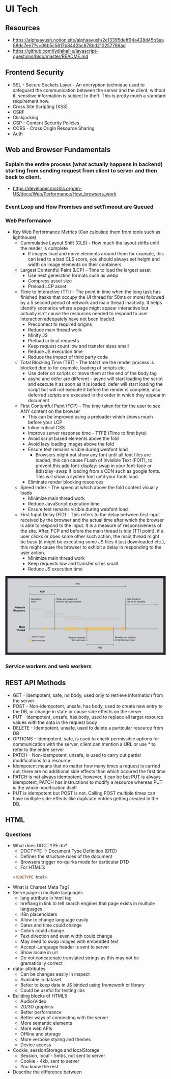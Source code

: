 # UI Tech

## Resources
* https://alphaayush.notion.site/alphaayush/2e13395deff94a428d45b3aa88dc7ee7?v=06b5c5617b8442bc878bd210257786ad
* https://github.com/lydiahallie/javascript-questions/blob/master/README.md

## Frontend Security
* SSL - Secure Sockets Layer - An encryption technique used to safeguard the communication between the server and the client, without it, sensitive information is subject to theft. This is pretty much a standard requirement now.
* Cross Site Scripting (XSS)
* CSRF
* Clickjacking
* CSP - Content Security Policies
* CORS - Cross Origin Resource Sharing
* Auth

## Web and Browser Fundamentals
### Explain the entire process (what actually happens in backend) starting from sending request from client to server and then back to client.
* https://developer.mozilla.org/en-US/docs/Web/Performance/How_browsers_work

### Event Loop and How Promises and setTimeout are Queued

### Web Performance
* Key Web Performance Metrics (Can calculate them from tools such as lighthouse)
	* Cummulative Layout Shift (CLS) - How much the layout shifts until the render is complete 
		* If images load and move elements around them for example, this can lead to a bad CLS score, you should always set height and width on image elements on their containers
	* Largest Contentful Paint (LCP) - Time to load the largest asset
		* Use next generation formats such as webp
		* Compress asset size
		* Preload LCP asset
	* Time to Interactive (TTI) - The point in time when the long task has finished (tasks that occupy the UI thread for 50ms or more) followed by a 5 second period of network and main thread inactivity. It helps identify scenarios where a page might appear interactive but actually isn't cause the resources needed to respond to user interaction adequately have not been loaded.
		* Preconnect to required origins
		* Reduce main thread work
		* Minify JS
		* Preload critical requests
		* Keep request count low and transfer sizes small
		* Reduce JS execution time
		* Reduce the impact of third party code
	* Total Blocking Time (TBT) - The total time the render process is blocked due to for example, loading of scripts etc.
		* Use defer on scripts or move them at the end of the body tag
		* async and defer are different - async will start loading the script and execute it as soon as it is loaded, defer will start loading the script but will not execute it before the render is complete, also deferred scripts are executed in the order in which they appear in document
	* First Contentful Paint (FCP) - The time taken for for the user to see ANY content on the browser
		* This can be improved using a preloader which shows much before your LCP
		* Inline critical CSS
		* Improve server response time - TTFB (Time to first byte)
		* Avoid script based elements above the fold
		* Avoid lazy loading images above the fold
		* Ensure text remains visible during webfont load
			* Browsers might not show any font until all font files are loaded, this can cause FLash of Invisible Text (FOIT), to prevent this add font-display: swap in your font-face or &display=swap if loading from a CDN such as google fonts. This will show a system font until your fonts load.
		* Eliminate render blocking resources
	* Speed Index - The speed at which above the fold content visually loads
		* Minimize main thread work
		* Reduce JavaScript execution time
		* Ensure text remains visible during webfont load
	* First Input Delay (FID) - This refers to the delay between first input received by the browser and the actual time after which the browser is able to respond to the input. It is a measure of responsiveness of the site. After, FCP and before the main thread is idle (TTI point), if a user clicks or does some other such action, the main thread might be busy (it might be executing some JS files it just downloaded etc.), this might cause the browser to exhibit a delay in responding to the user action.
		* Minimize main thread work
		* Keep requests low and transfer sizes small
		* Reduce JS execution time

<img src="web-performance.png" alt="web performance" />

### Service workers and web workers

## REST API Methods
* GET - Idempotent, safe, no body, used only to retrieve information from the server
* POST - Non-idempotent, unsafe, has body, used to create new entry to the DB, or change in state or cause side effects on the server
* PUT - Idempotent, unsafe, has body, used to replace all target resource values with the data in the request body
* DELETE - Idempotent, unsafe, used to delete a particular resource from DB
* OPTIONS - Idempotent, safe, is used to check permissible options for communication with the server, client can mention a URL or use * to refer to the entire server
* PATCH - Non-idempotent, unsafe, is used to carry out partial modifications to a resource
* Idempotent means that no matter how many times a request is carried out, there are no additional side effects than which occured the first time
* PATCH is not always idempotent, however, it can be but PUT is always idempotent, PATCH has instructions to modify a resource whereas PUT is the whole modification itself
* PUT is idempotent but POST is not. Calling POST multiple times can have multiple side-effects like duplicate entries getting created in the DB.

## HTML
### Questions
* What does DOCTYPE do?
	* DOCTYPE -> Document Type Definition (DTD)
	* Defines the structure rules of the document
	* Browsers trigger no-quirks mode for particular DTD
	* For HTML5:
	```html
	<!DOCTYPE html>
	```
* What is Charset Meta Tag?
* Serve page in multiple languages
	* lang attribute in html tag
	* hreflang in link to tell search engines that page exists in multiple languages
	* i18n placeholders
	* Allow to change language easily
	* Dates and time could change
	* Colors could change
	* Text direction and even width could change
	* May need to swap images with embedded text
	* Accept-Language header is sent to server
	* Show locale in url
	* Do not concatenate translated strings as this may not be gramatically correct
* data- attributes
	* Can be changes easily in inspect
	* Available in dataset
	* Better to keep data in JS binded using framework or library
	* Could be useful for testing libs
* Building blocks of HTML5
	* Audio/Video
	* 2D/3D graphics
	* Better performance
	* Better ways of connecting with the server
	* More semantic elements
	* More web APIs
	* Offline and storage
	* More verbose styling and themes
	* Device access
* Cookie, sessionStorage and localStorage
	* Session, local - 5mbs, not sent to server
	* Cookie - 4kb, sent to server
	* You know the rest
* Describe the difference between <script>, <script async> and <script defer>
	* script - block render
	* async - loads script in parallel, executes immediately
	* defer - loads script in parallel, executes after HTML parsing in order of appearance
* Why is it generally a good idea to position CSS <link>s between <head></head> and JS <script>s just before </body>? Do you know any exceptions?
	* HTML -> DOM and CSS -> CSSOM
	* CSSOM generation is delayed if stylesheets are not in head
* Progressive rendering - Techniques to improve perceived load time
	* Lazy loading images
	* Prioritising content above fold
	* Using onload event or DOMContentLoaded event to load below fold content after above fold is loaded
	* Async HTML fragments - Flushing parts of the HTML to the browser as the page is constructed on the back end
* srcset attribute in images
	* To serve different images for different device widths and pixel density
	```html
	<img srcset="small.jpg 500w, medium.jpg 1000w, large.jpg 2000w" src="..." alt="">
	```
	* Pixel density of retina displays could be 2
	* Suppose device width is 320px
		* 500 / 320 = 1.5625
		* 1000 / 320 = 3.125
		* 2000 / 320 = 6.25
	* For normal display small.jps is chosen, for retina display (2x), medium.jpg is chosen

### Semantic HTML
* Semantic HTML is using elements which clearly indicate the purpose of the content within, for example, <article>, <section>, <heading> etc.
* It makes it easier for assistive technologies to understand your page

### Accessibility
* a11y rules for accessibility
* In my experience, using proper aria-label attributes for buttons, using proper alt text for images, using semantic HTML, improves accessibility

## CSS
### Position Property
* Static - Default. The elements is positioned as in natural flow of the document.
* Absolute - The element is positioned w.r.t the closest positioned (non-staic) ancestor
* Relative - The element is positioned w.r.t its natural position
* Fixed - The element is positioned w.r.t the window
* Sticky - The element is positioned relative initially and then when user scrolls and a certain offset is passed, the element takes the position fixed

### Selectors
* ID selector
```css
#submit-button {
  color: red;
}
```
* Class selector
```css
.submit-button {
  color: red;
}
```
* Element or tag selector
```css
button {
  color: red;
}
```
* Child selectors
```css
.test > p {
  color: red;
}
	
.test:nth-child(2) { // also first-child and last-child, nth child is considered slow
  color: red;
}
```
* Selecting all nested children
```css
.parent-class .child-class {
  color: red;
}
```
* Sibling selectors
* Attribute selectors
```css
[data-component="a3-icon"]{
  color: red;
}
```

### Specificity
* a b c d (left overpowers right)
	* a - inline styling, 0 or 1
	* b - number of id selectors
	* c - number of class, attribute and pseudo-class selectors
	* d - number of element and pseudo-element selectors
* If specificity is the same, the rule which appears more at the bottom is considered more specific

### Box Model
* Box model is responsible for calulating width and height and collapsing of any borders or margins and how elements are positioned next to each other
* A box with no width will take all horizontal space
* width and height depend on the content
* Default width and height only include content-box but with box-sizing: border-box this can be overridden to include padding and borders
<img src="box-model.png" alt="box model" width="400"/>
	
### Floats
* https://css-tricks.com/all-about-floats/
	
### Questions
* What's the difference between "resetting" and "normalizing" CSS? Which would you choose, and why?
	* Resetting - remove all default styles
	* normalizing - keep some useful styles and even fixes known bugs for common browser dependencies
* Describe z-index and how stacking context is formed.
	* z-index stacks w.r.t parent not root
	* B is on top of A, A and B are siblings, no way that a child of A can ever be on top of B
	* Stacking contexts are independent and self-contained
	* z-index only works on positioned elements (not static)
* Describe Block Formatting Context (BFC) and how it works. - Need more clarity
* What are the various clearing techniques and which is appropriate for what context?
	* class:
	```css
	.clearfix::after{
		content: '';
		height: 0;
		visibility: hidden;
		display: block;
		clear: both;
	}
	```
	* empty div with style="clear: both;"
	* using overflow: hidden or overflow: auto on parent
* Explain CSS sprites, and how you would implement them on a page or site.
	* Multiple images stitched into 1 and used with a class having background-image, background-position and background-size
* How would you approach fixing browser-specific styling issues?
	* Use a UI library like Bootstrap which already handle these issues
	* Use reset or normalize css
	* use autoprefixer for auto prefixing of vendor prefixes
	* Use caniuse for compatiblity check
	* Load a separate stylesheet for that particular browser
	* Use a preprocessor
* How do you serve your pages for feature-constrained browsers? What techniques/processes do you use?
	* Graceful degradation - Develop for modern browsers, make sure backward compatibility is there
	* Progressive development - Develop for basic features, add features as they are supported
	* Use caniuse
	* Use feature checking with modernizr
	* Use @support css rule to check for css feature support
* What are the different ways to visually hide content (and make it available only for screen readers)
	* Position it outside screen using absolute - Method of choice
	* Make its height and width 0
	* Use W3C specifications
	* Use meta tags
	* Use text-indent (only works for text inside blocks) - Performance considerations, use text-indent: 100%;
* Can you give an example of an @media property other than screen?
	* all
	* print
	* speech
	* screen
* What are some of the "gotchas" for writing efficient CSS?
	* Do not use tag selectors or global selectors
	* Keep the selector chain short
	* Use specific classes for all elements and if there is heirarchy, embed it in the classname according to the Block Element Modifier Methodology
	* Avoid rules that change layout or trigger reflow or repaint
	* Do not use !important
	* DRY principle
	* Use multiple stylesheets
	* Be consistent with naming and reusing classes
	* Reuse classes in the class attribute
	* Use shorthands
	* Avoid unnecessary CSS
	* Do not position elements until absolutely needed to
* Can use @font-face for custom fonts, remember to use font-display: swap;
* Explain how a browser determines what elements match a CSS selector
	* Browser will match elements from right to left of the selector chain, they will shortlist all elements with the rightmost key selector and then move to parents to determine if the element matches the entire selector chain
	* For example "p span", first browser will collect all span elements then look if each span has a p ancestor up until root
	* That is why avoid global or tag selectors
* pseudo-elements - Keywords addd after selectors to style a particular part of an element, eg - ::first-line, ::first-letter, can even be used to add elements to the DOM using ::after and ::before, tooltip arrows use these only
* pseudo-classes - Used to style a particular state of an element, :hover, :active, :visited etc.
* What is the CSS display property and can you give a few examples of its use?
	* none (removes from DOM), block, inline-block, inline, flex, grid, table, table-cell, table-row, list-item
* What's the difference between inline and inline-block and block?
	* inline and inline-block and height and width based on content
	* block has width of entire parent minus padding
	* block and inline-block allow height and width to be defined, inline doesnt
	* block and inline-block respect all margins, paddings, inline only respects horizontal
	* Can be aligned with vertical-align? - yes for both inline ones and no for block
* Can you explain the difference between coding a website to be responsive versus using a mobile-first strategy?
	* Both are related
	* Mobile-first is more performant for mobiles
* How is responsive design different from adaptive design?
	* Responsive is one ball resizes for different hoops - Media Queries to adjust to widths
	* Adaptive is different balls for different hoops - Client sniffing and serving different content for different clients
* Have you ever worked with retina graphics? If so, when and what techniques did you use?
	* Marketing name for displays with pixel density greater than 1
	* Use img srcset and sizes attributes
* Is there any reason you'd want to use translate() instead of absolute positioning, or vice-versa? And why?
	* translate does not cause reflow or repaint but causes composition, faster paint and better performance than absolute positioning which causes reflow
	* Absolute uses CPU, translate uses GPU

## JavaScript
* Remember JS is a synchronous single-threaded language but the browser event-loop and promises makes it exhibit async functionality
* Synchronous means that the code is executed in the sequence in which it is written, waiting for the previous instruction to finish executing
* Remeber that JS is not static typed but dynamically which means that a variable is not attached to a particular data type, you can do this in JS:
```javascript
const a = "Abhinav";
a = 12; // No error
```
* Remember you can pass excessive arguments to functions in JS and it will not throw and error unlike other languages such as Java
```javascript
function printName(first, last){
	console.log(first + " " + last);
}

printName("Rahul", "Chabra", "Friend"); // no error, output - Rahul Chabra
```

### Some general things to remember
* array.slice(start, end) // Will return a new array without modifying the original, end is non-inclusive
* array.splice(index, howmany, item1, ....., itemX) // modifies the original array, itemN are items to be added

### Data Types
* Primitive - Can store only 1 type at a time
  * number - Integers and floating points both
    * infinity and NaN are special type of numbers
  * big int - When numbers are not enough, rarely needed
  * string
    * Remember strings are immutable in JS!!!!!!! I have made this silly mistake before too, if they were not then any hacker could alter them and change references causing security breaches.
    * There is practically no difference between single and double quotes in JS
    * Backticks (feature of ES6) however allow us to define template strings with variables inside strings such as:
    ```javascript
    const info = `${name} is ${age} years old`;
    ```
  * boolean - true or false
  * null - Means a value is not known
  * undefined - Means a variable has been declared but its value has not been defined yet
    * null and undefined are different in this sense that null is still an assigned value, it is just that the value is unknown
* objects - Can store collection of data and more complex entities
* symbols - Are used to create unique identifiers for objects (probably not that important)

### Difference between var, let and const - let and const are features of ES6
* var
  * Var is either global scoped or function scoped, if declared outside function, it is global scoped, if declared inside function, it is function scoped and it will not be accessible outside that function
  * var can be used to redelcare the same variable!
  * Variables declared using var can be reassigned
  * Variables declared with var can be accessed in their scope before they are declared although the value is always undefined (hoisting)
* let and const
  * Both are block scoped and cannot be accessed outside the block
  ```javascript
  let a = 10;
    function f() {
        if (true) {
            let b = 9
 
            // It prints 9
            console.log(b);
        }
 
        // It gives error as it
        // defined in if block
        console.log(b);
    }
    f()
 
    // It prints 10
    console.log(a)
  ```
  * But as they are only block scoped, you can declare same variable name in different blocks using let and const - DO NOT GET CONFUSED HERE!
  ```javascript
  let a = 10
  if (true) {
    let a = 9
    console.log(a) // It prints 9
  }
  console.log(a) // It prints 10
  ```
  * Let variables can be reassigned but const cannot, however for const objects we can alter object property values but not the properties themselves, we can even add properties! Again do not confused here.
  ```javascript
  const dog = {
  	name: "oreo"
  }
  dog.age = 12;

  console.log(dog); // age will be added as a property
  ```
  * You cannot access let and cost variables before they are declared, you will get ReferenceError

### Promises, callbacks, async, await
* Promises are objects which represent the eventual success or failure of an asynchronous operation
* Three states:
	* Pending
	* Fulfilled
	* Rejected
* Promises solve the issue of the callback hell which was created when multiple operations had to be done one after the other, several callbacks had to be sent inside nested functions which looks ugly and confusing
```javascript
doTask1(function(res1){
	doTask2(res1, function(res2){
		doTask3(res2, function(finalRes){
			console.log(finalResult);
		}, errorCallback)
	}, errorCallback)
}, errorCallback)
```
* Promises aim to solve this problem using promise chaining
```javascript
doTask1()
.then((res1) => doTask2(res1))
.then((res2) => doTask3(res2))
.then((finalRes) => console.log(finalRes))
.catch((error) => console.log(error));
```
* Remember to return the next promise from the callback else you will break the promise chain!
* Remember promises are guaranteed to be asynchronous and their callbacks will only be called once the call stack is empty even when a callback is attached to an already resolved promise!
```javascript
Promise.resolve(3).then((res) => console.log(res));
console.log(4);
// Output - 4 3
```
* Remember that the rejection of a promise in the chain will go to the next catch handler in the chain
* Always terminate your promise chain with a catch handler otherwise you will get unhandledRejection
* You can also nest promises but this should be avoided unless there is good reason to do so, keep the promise chain flat!
```javascript
doTask1()
.then((res) => 
	doLessImportantTask(res)
	.then((lessImpRes) => doMoreLessImportantTask(lessImpRes))
	.catch((error) => console.log("Less important had error but it does not matter."))
	// Remember the scope of a nested catch handler is always limited as is intentional here, it can only catch errors from these less important
	// tasks, we do not want these less important tasks to fail the main chain
)
.then((res2) => doCriticalTask(res2))
.catch((error) => console.log("Critical failure occured!"));
```
* Remember you can even continue the chain after a catch statement
```javascript
New Promise((resolve) => {
	console.log("Initial")
	resolve();
})
.then(res => {
	throw new Error("Something went wrong");
	console.log("Do this");
})
.catch((error) => console.log("Do this now"))
.then(() => console.log("Do this no matter what happened before"))
.catch((error) => console.log("Do this again"))
	
/*
Output:
Initial
Do this now
Do this no matter what happened before
*/
```
* Async/Await syntax
```javascript
async function execute(initia̵lVal){
	try {
		const res1 = await doTask1(initia̵lVal);
		const res2 = await doTask2(res1);
		const finalResult = await doTask3(res2);
		console.log(finalResult);
	} catch(error){
		console.log(error);
	}
}
```
* Promise callbacks are handled as a microtask whereas setTimeout() callbacks are handled as task queues.
* 4 Concurrency methods
	* Promise.all - Fulfills when all fulfill, rejects if any 1 rejects
	* Promise.allSettled - Settles when all settle whether any fulfills or rejects
	* Promise.any - Fulfills if any 1 fulfills, rejects if all reject
	* Promise.race - Settles when any 1 first settles whether it settles as fulfilled or rejected

### Polyfill for Promise.all
```javascript
function promiseAll(promises) {
  return new Promise((resolve, reject) => {
    const resArray = [];
    let settled = 0;
    for (let i = 0; i < promises.length; i++) {
      Promise.resolve(promises[i])
        .then(res => {
          resArray[i] = res;
          settled++;
          if (settled === promises.length) resolve(resArray);
        })
        .catch(error => reject(error));
    }
  });
}
```
	
### Polyfill for Promise.allSettled
```javascript
function promiseAllSettled(promises) {
  return new Promise((resolve) => {
    const resArray = [];
    let settled = 0;
    for (let i = 0; i < promises.length; i++) {
      Promise.resolve(promises[i])
        .then(res => {
          resArray[i] = res;
          settled++;
          if (settled === promises.length) resolve(resArray);
        })
        .catch(error => {
          resArray[i] = error;
          settled++;
          if (settled === promises.length) resolve(resArray);
        });
    }
  });
}
```
	
### pollyfill for Promise.race
```javascript
function racePromises(promises) {
  return new Promise((resolve, reject) => {
    for (let i = 0; i < promises.length; i++) {
      Promise.resolve(promises[i])
        .then(res => resolve(res))
        .catch(error => reject(error));
    }
  });
}
```

* How does javascript figures out that a promise is resolved?
* Implement Promise.all
* Implement an array of promises in parallel
* Implement an array of promises one after the other

### Function call, bind, apply
```javascript
const printInfo = function(state, country){
  console.log(this.name + " is from " + this.city + " and " + state + " and " + country);
}

const person1 = {
  name: "Abhinav"
  city: "Amritsar"
}

const person2 = {
  name: "Rahul"
  city: "Chandigarh"
}

printInfo.call(person1, "Punjab", "India"); // Output - Abhinav is from Amritsar and Punjab and India
printInfo.apply(person1, ["Punjab", "India"]); // Output - Abhinav is from Amritsar and Punjab and India

const boundedFunc = printInfo.bind(person1, "Punjab");
boundedFunc("India"); // Output - Abhinav is from Amritsar and Punjab and India
```
* call is used to invoke a function with a given context to which "this" points to and function arguments are passed as comma separated values
* apply is the SAME as call, the only difference is that in apply, function arguments are passed as an array
* bind returns a function which has its "this" pointing towards the provided scope, additional function parameters can be passed as comma separated values which will be passed to the bounded function on invoking it. All arguments need not be there when doing a bind. Rest of them can be passed in the bounded function upon invoking it. See above code.

### Dynamic Dispatch
* Just a fancy term which means calling methods on objects, the origin of this term is from older languages where calling methods on objects was called as sending messages to the object
* In JS we say Dynamic dispatch cause when we call the method, for example, obj.method(), the engine does not know exactly which function in memory to call, it has to first search the right function and might have to look down the prototype chain
* In some other lower level languages such as C++, static dispatch is found as the program knows exactly which function to call in memory

### Currying
* Currying is a concept where a function is broken down into smaller functions each of which takes one argument and returns a function which waits for the second argument and so on till all arguments are provided.
* It is a way to make sure that we have everything beforehand
* So with currying - func(a, b, c) will be split into func(a)(b)(c)
* There can be 2 ways of creating a curried function:
* Closures:
```javascript
const sum = (a,b,c) => console.log(a + b + c);

const cs = (a) => {
	return (b) => {
		return (c) => {
			console.log(a + b + c);
		}
	}
}

cs(1)(2)(3);
```
* bind method:
```javascript
// const add = (a, b, c) => a+b+c
// Implement curriedSum such that all invokations to cs should return answer as 9
// Gave a hint: fn.length gives no of arguments that function takes . eg: in our case add.length = 3
// const cs = curriedSum(add);
// cs(2)(3, 4) 
// cs(2, 3, 4)
// cs(2, 3)(4)
// cs(2)(3)(4)

const curry = (func) => {
	return curried = (...args) => {
  	if(args.length < func.length){
    	return curried.bind(this, ...args);
    }
    func(...args);
  }
}

const sum = (a,b,c) => console.log(a + b + c);

const curriedSum = curry(sum);
curriedSum(1)(5)(3); // 9
curriedSum(1, 5)(3); // 9
curriedSum(1)(5, 3); // 9
curriedSum(1, 5, 3); // 9
```
* Another question related to currying (asked in Amazon) - create a function "sum" which can be called sum(1)(2)(3)(4).....() to return the sum of all the numbers used as inputs
```javascript
const sum = (num1) => {
	return (num2) => {
		if(num2){
			return sum(num1 + num2);
		}
		return num1;
	}
}
```

### Hoisting
* In hoisting, it appears that the interpretor moves the declarations of functions, classes and variables to the top of their scope before executing the code such that their value or declaration is accessible before the line at which they are defined.
* There are 3 types of hoisting:
  1. Value hoisting - The value of the declaration is accessible before it is actually declared. This is true for functions, generator functions, async functions and async generator functions.
  ```javascript
  calc(5,10); // Will log 15

  function calc(a,b) {
    console.log(a + b);
  }

  // Note - If you use const calc = () => {}, this will throw referenceError
  ```
  2. Declaration hoisting - The declaration is accessible before it is actually declared although its value is always undefined. This is true for "var" declarations.
  ```javascript
  console.log(a); // Output - undefined

  var a = 10;
  ```
  3. When a hoisted declarations taints the scope in which it is declared such that accessing it before it is declared throws a ReferenceError - This is true for const, let and class. You cannot access variables declared with const and let and classes before they are declared in their scope.
  ```javascript
  const dog = new Dog(); // ReferenceError

  class Dog {}
  ```

### Closures
* Functions form closures in JS through which the variables available in their lexical scope are available to the functions themselves.
```javascript
const name = "Abhinav";

function printName(){
  console.log(name);
}

printName(); // Output - Abhinav
```
* How do closures work?

### Debounce
* Debounce is a technique through which multiple function calls are combined to a single call. The target function is called only after a certain time has passed after the last call was made. Its common applications include a search bar.
```javascript
const debounce = (func, time = 200) => { // ms
  let timerId;
  return (...args) => { // Rest operator - Collects values and puts them in an array
    clearTimeout(timerId);
    timerId = setTimeout(() => {
      func.apply(this, args);
    }, time);
  }
}
```

### Throttle
* Throttle is a technique by which the target function is called at a certain rate only. The target function is called and then a certain time must pass after this before it is allowed to be called again.
```javascript
const throttle = (func, time = 200) => { // ms
  let timerId;
  return (...args) => {
    if(!timerId){
      // timer is cleared, we can call function
      func.apply(this, args);
      timerId = setTimeout(() => {
        timerId = null;
      }, time)
    }
  }
}
```

### Memoization
* A technique used to store computed results in a cache (temporary data store such as a Map) so that they can be retrieved and returned instead of doing a fresh calculation everytime
* Memoization can only be done on pure functions whose output depends only on the inputs and not on the "outside world". In other words, for the same inputs, the output will always be the same.
```javascript
const memoize = (func) => {
	const map = new Map();  // Cache

	return (...args) => {
		const stringified = JSON.stringify(args);
    
		if(map.has(stringified)){
			// We have already computed this result
			console.log("From cache");
			return map.get(stringified);
		}
		const result = func.apply(this, args);
		map.set(stringified, result);
		return result;
	}
}

const sum = (a, b, c) => a + b + c;

const memoizedSum = memoize(sum);

console.log(memoizedSum(10, 20, 30));
console.log(memoizedSum(9, 312, 45));
console.log(memoizedSum(8, 756, 43));
console.log(memoizedSum(10, 20, 30)); // From cache
console.log(memoizedSum(9, 312, 30));
console.log(memoizedSum(9, 312, 45)); // From Cache
```

### The this Keyword
* this keyword points to the current scope of execution and is different for normal and arrow functions, see the differences in both in another section

### Destructuring in JS
* Desctructuring allows us to easily extract parts of arrays or objects and assign them to new variables
```javascript
const [firstName, lastName] = ["Abhinav", "Aggarwal"]; // Array desctructuring
console.log(firstName); // Abhinav
console.log(lastName); // Aggarwal

const obj = {
	address: {
		city: "Amritsar",
		state: "Punjab"
	},
	name: "Rahul",
	age: 26
}

const {age, name} = obj; // Object desctructuring
console.log(age); // 26
console.log(name); // Rahul
```

### Microtasks/Macrotasks

### Polyfill for bind method
```javascript
Function.prototype.myBind = function(...args){
  const obj = this;
  const params = args.slice(1);
  return function(...args2) {
    obj.apply(args[0], [...params, ...args2]);
  }
}
```

### Polyfill for map and filter method
```javascript
Array.prototype.myMap = function(func) {
	const res = [];
	const arr = this;
	for(let i = 0; i < arr.length; i++){
		if(arr[i] !== null && arr[i] !== undefined){
			res.push(func.apply(this, [arr[i], i]));
		}
	}
	return res;
}

Array.prototype.myFilter = function(func){
	const res = [];
	const arr = this;
	for(let i = 0; i < arr.length; i++){
		if(arr[i] !== null && arr[i] !== undefined && func.apply(this, [arr[i], i])){
			res.push(arr[i]);
		}
	}
	return res;
}

const arr = [2, 3, 5, 44, 33, 64];

const mappedArr = arr.myMap((num, index) => {
	return num * index;
});

const filteredArr = arr.myFilter((num, index) => {
	return (index + 1) % 2 == 0; // array of even places
});

console.log(mappedArr);
console.log(filteredArr);
```

### Polyfill for reduce method and reduceRight method
```javascript
Array.prototype.myReduce = function(func, initialVal){
	let res = initialVal ?? null;
	const arr = this;
	for(let i = 0; i < arr.length; i++){
		if(arr[i] !== null && arr[i] !== undefined){
			if(res === null){
				res = arr[i];
				continue;
			}
			res = func.apply(this, [res, arr[i]]);
		}
	}
	return res;
}

Array.prototype.myReduceRight = function(func, initialVal){
	let res = initialVal ?? null;
	const arr = this;
	
	for(let i = arr.length - 1; i >= 0; i--){ // From right to left
		if(arr[i] !== null && arr[i] !== undefined){
			if(res === null){
				res = arr[i];
				continue;
			}
			res = func.apply(this, [res, arr[i]]);
		}
	}
	return res;
}
```

### Pollyfill for find method
```javascript
Array.prototype.myFind = function(func){
	let res = null;
	const arr = this;
	// linear search
	for(let i = 0; i < arr.length; i++){
		if(arr[i] !== null && arr[i] !== undefined && func.apply(this, [arr[i]])){
			res = arr[i];
			break; // Only return first instance
		}
	}
	return res;
}
```

### Difference Between ES5 and ES6
* ES5 was released in 2009 and ES6 in 2015
* ES6 is a major improvement on ES5 with features such as:
	* Classes
	* Arrow functions
	* Let, const
	* Better performance
	* Template literals
	* Object literals
	* Generator functions
	* Modules
	* Promises
	* Rest and spread operators
	* Destructuring
	* Default parameters
	* And a lot more...

### Modules in JS

### Classes - This is an ES6 Feature
```javascript
class Dog {
	#name; // private
  age // public
  
  constructor(name, age){
	  this.#name = name;
    this.age = age;
  }

	printName = () => { // public method
  	console.log(this.#getString());
  }
  
  #getString = () => { // Private method
  	return `${this.#name} is ${this.age} years old.`
  }
}

const dog1 = new Dog("oreo", 7);
const dog2 = new Dog("ramsy", 6);

dog1.printName(); // oreo
dog2.printName(); // ramsy

console.log(dog1.age); // 7

console.log(dog1.#name); // Uncaught SyntaxError: Private field '#name' must be declared in an enclosing class"
```

### Immediately Invoked Function Expressions (IIFE)

### Implement own eventmanager

### Implement own redux like lib

### Difference Between Arrow Functions and Normal Functions
* The this keyword
	* In regular functions, the behaviour of this keyword changes based on how the function is invoked
	* Normal invocation - this points to the global scope
	```javascript
	function func(){
		function func2(){
		console.log(this); // Still points to window object only
	  }
	  func2();
	}

	func();
	```
	* Method invocation - this points to the object that owns the method
	```javascript
	const obj = {
		printName: function(){
			console.log(this); // points to obj object
		}
	}
	```
	* Invocation using apply or bind or call - this points to the context provided in apply, call or bind as is their purpose
	* Using new keyword or as constructors - this points to the instance of the function created using new keyword
	```javascript
	function person(name){
		this.name = name;
		console.log(this);
	}

	const p1 = new person("Abhinav");
	/*
	Output:
	{
	  name: "Abhinav"
	}
	*/
	```
	* However in arrow functions, the this keyword will always point towards the lexical scope
	```javascript
	var name = "Abhinav";
	const obj = {
		name: "rahul",
		printName: () => {
			console.log(this.name); // Abhinav
		},
		printName2: function(){
			console.log(this.name); // rahul
    		}
	}
  
	obj.printName(); // Abhinav
	obj.printName2(); // rahul
	```
* arguments keyword
	* In normal functions, arguments passed to the function are accessible using the arguments keyword
	```javascript
	function test(){
		console.log(arguments[0]);
		console.log(arguments[1]);
	}
	test(1, 2);
	```
	* However, much like this keyword, arguments keyword also points to the lexical scope in arrow functions
* As constructors or using new keyword
	* As this keyword in arrow functions points to the lexical scope, they cannot be used with new keyword or as contructors
* Implicit return - Just a fancy way of saying that if the return is immediately followed by the curly braces, the curly braces can be omitted altogether and the function will return what is written
```javascript
const sum = (a,b,c) => a + b + c; // returns the sum
```

### Difference between Typescript & Javascript
* As the popularity of JS grew from client side to server side it could not fulfill the enterprise level requirement of OOPs
* As a solution to it, a superset of JS, called TS was introduced
* TS is an OOPS programming language while JS is a prototype based language
* TS supports static typing and strong typing but JS does not
* TS supports interfaces and JS does not
* All this helps point out errors during development (pre-compile stage) which reduces chances of errors during runtime
* Also, it provides intellisense in IDEs such as VS Code which makes development a lot easier and consistent
* TS makes code more maintainable and scalable
* All JS code is compatible with TS and TS can use JS packages 
* TS is trans-piled to JS and for compatibility with older browsers, compilers like Babel can be used

### Prototype and Prototypal Inheritance
* Forget about how inheritance works in other languages as the way it works in JS is a whole new concept
* Inheritance still means the same thing i.e. that one object is able to access the properties and methods of other object
* Whenever we create a function/array/object/{almost anything} in JS, the JS engine attaches a new object to the object of your declaration
* This new object has some hidden properties and methods which are now available to the object you just created without you ever defining them
* This new attached object is called the prototype of your object
```javascript
const arr = ["abhinav", "oreo"];
console.log(arr.__proto__); // Same as Array.prototype which is also an object
console.log(arr.__proto__.__proto__); // Same as Object.prototype which is also an object
console.log(arr.__proto__.__proto__.__proto__); // null - End of the prototype chain
```
* This is called the prototype chain, the Array.prototype has its own methods and parameters such as push() etc. and it inherits the methods and parameters of Object.prototype too which further has null prototype
* This is why it is called that everything in JS is actually an object as anything you create besides primitive types inherit the Object.prototype
* The reason why it is written like __proto__ is so that you do not accidentally alter it, it is just a naming convention
* A function will have Function.prototype which has Object.prototype
* A string will have String.prototype which has Object.prototype
* How can one object inherit the properties and methods of another object by using its prototype?
```javascript
const obj1 = {
  name: "abhinav",
  city: "amritsar",
  getInfo: function(){
    console.log(this.name + " is from " + this.city);
  }
}

const obj2 = {
  name: "rahul",
}

// NEVER DO THIS - ONLY FOR DEMONSTRATION
obj2.__proto__ = obj1;

console.log(obj2.name) // rahul
console.log(obj1.name) // abhinav
console.log(obj2.city) // amritsar - will try to find city on the object itself, if not found will look in prototype and so on...
console.log(obj2.getInfo()) // rahul is from amritsar - Note that now 'this' points to obj2 in the function getInfo
```

## OS
### Threads
* An application has multiple processes, those processes can then either be single threaded or multi-threaded.
* A process is an application being executed
* Each process has code, data, files
  * For a multi-threaded process, each thread does a different task but these threads can run concurrently increasing efficiency and responsiveness of the app
  * The code, data and files are shared between threads which saves system resources and is economical
<img src="threads.png" alt="threads" width="400"/>

## OOPS
* What I learned in university was procedural programming in which variables and functions are decoupled and variables are on one side and functions operate on those variables and are interdependent on each other.
* This creates a spaghetti code problem where there is so much interdependence that altering one functions breaks multiple others.
* OOPs comes to rescue!
* 4 pillars of OOPS:
  * Encapsulation - Related variables (parameters) and methods that operate on them are combined into a single unit called an Object
    * Reduces complexity
    * Reduces number of parameters needed for methods (less the better)
    * Increases reusability
    * Eg - localStorage object in browser
  * Astraction - When we have combined these parameters and methods into a single unit, there is no need for everyone to know exactly what complicated stuff is going on inside the unit as a whole. Several methods and parameters can be hidden from outside access.
    * Reduces complexity since unnecessary information is not available (imagine a DVD player, do you care what happens inside it?)
    * Reduces impact of change as now less things are exposed and so the rest of the code is less dependent on the object as a whole
  * Inheritance - Classes defining objects can inherit the properties and methods of other classes which reduces unnecessary code
    * Reduces unnecessary code - The DRY principle
    * Reduces complexity
    * Increases maintainability
    * Eg - All elements in the DOM inherit the HTMLElement class and thus implement all the methods defined in that class
  * Polymorphism - Poly means many and morph means form. This technique helps reduce unnecessary and complicated if else and switch statements.
    * The same method will behave differently depending on the object being referenced
    * Imagine HTMLElements such as Select, Radio, Checkbox. They all will render differently. Without polymorphism, you would need complicated switch statements to handle each type of element but with polymorphism, you can write element.render() and render will behave differently based on which type of element is being referenced.
